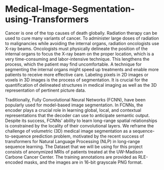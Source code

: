 # Medical-Image-Segmentation-using-Transformers

Cancer is one of the top causes of death globally. Radiation therapy can be used to cure many variants of cancer. To administer large doses of radiation to malignancies while avoiding the internal organs, radiation oncologists use X-ray beams. Oncologists must physically delineate the position of the internal organs to focus the X-ray beam on the proper location, which is a very time-consuming and labor-intensive technique. This lengthens the process, which the patient may find uncomfortable. A technique for segmenting the internal organs might speed up treatments and enable more patients to receive more effective care. Labeling pixels in 2D images or voxels in 3D images is the process of segmentation. It is crucial for the quantification of delineated structures in medical imaging as well as the 3D representation of pertinent picture data. 

Traditionally, Fully Convolutional Neural Networks (FCNN), have been popularly used for model-based image segmentation. In FCNNs, the encoder plays a crucial role in learning global, local, and contextual representations that the decoder can use to anticipate semantic output. Despite its success, FCNNs' ability to learn long-range spatial relationships is constrained by the locality of their convolutional layers. We reframe the challenge of volumetric (3D) medical image segmentation as a sequence-to-sequence prediction problem, motivated by the recent success of transformers for Natural Language Processing (NLP) in long-range sequence learning. The Dataset that we will be using for this project consists of anonymized MRIs of patients treated at the UW-Madison Carbone Cancer Center. The training annotations are provided as RLE-encoded masks, and the images are in 16-bit grayscale PNG format. 

